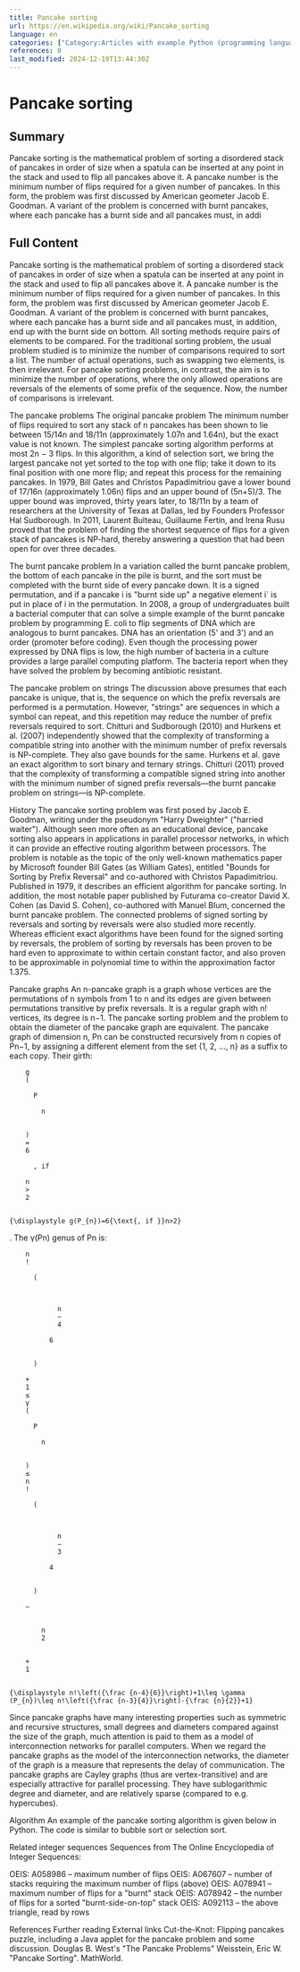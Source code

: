 ```yaml
---
title: Pancake sorting
url: https://en.wikipedia.org/wiki/Pancake_sorting
language: en
categories: ["Category:Articles with example Python (programming language) code", "Category:Articles with short description", "Category:Pancakes", "Category:Short description matches Wikidata", "Category:Sorting algorithms", "Category:Use mdy dates from October 2014"]
references: 0
last_modified: 2024-12-19T13:44:30Z
---
```


# Pancake sorting

## Summary

Pancake sorting is the mathematical problem of sorting a disordered stack of pancakes in order of size when a spatula can be inserted at any point in the stack and used to flip all pancakes above it.  A pancake number is the minimum number of flips required for a given number of pancakes. In this form, the problem was first discussed by American geometer Jacob E. Goodman. A variant of the problem is concerned with burnt pancakes, where each pancake has a burnt side and all pancakes must, in addi

## Full Content

Pancake sorting is the mathematical problem of sorting a disordered stack of pancakes in order of size when a spatula can be inserted at any point in the stack and used to flip all pancakes above it.  A pancake number is the minimum number of flips required for a given number of pancakes. In this form, the problem was first discussed by American geometer Jacob E. Goodman. A variant of the problem is concerned with burnt pancakes, where each pancake has a burnt side and all pancakes must, in addition, end up with the burnt side on bottom.
All sorting methods require pairs of elements to be compared. For the traditional sorting problem, the usual problem studied is to minimize the number of comparisons required to sort a list. The number of actual operations, such as swapping two elements, is then irrelevant. For pancake sorting problems, in contrast, the aim is to minimize the number of operations, where the only allowed operations are reversals of the elements of some prefix of the sequence. Now, the number of comparisons is irrelevant.

The pancake problems
The original pancake problem
The minimum number of flips required to sort any stack of n pancakes has been shown to lie between ⁠15/14⁠n and ⁠18/11⁠n (approximately 1.07n and 1.64n), but the exact value is not known.
The simplest pancake sorting algorithm performs at most 2n − 3 flips. In this algorithm, a kind of selection sort, we bring the largest pancake not yet sorted to the top with one flip; take it down to its final position with one more flip; and repeat this process for the remaining pancakes.
In 1979, Bill Gates and Christos Papadimitriou gave a lower bound of ⁠17/16⁠n (approximately 1.06n) flips and an upper bound of ⁠(5n+5)/3⁠. The upper bound was improved, thirty years later, to  ⁠18/11⁠n by a team of researchers at the University of Texas at Dallas, led by Founders Professor Hal Sudborough.
In 2011, Laurent Bulteau, Guillaume Fertin, and Irena Rusu proved that the problem of finding the shortest sequence of flips for a given stack of pancakes is NP-hard, thereby answering a question that had been open for over three decades.

The burnt pancake problem
In a variation called the burnt pancake problem, the bottom of each pancake in the pile is burnt, and the sort must be completed with the burnt side of every pancake down. It is a signed permutation, and if a pancake i is "burnt side up" a negative element i` is put in place of i in the permutation. In 2008, a group of undergraduates built a bacterial computer that can solve a simple example of the burnt pancake problem by programming E. coli to flip segments of DNA which are analogous to burnt pancakes. DNA has an orientation (5' and 3') and an order (promoter before coding). Even though the processing power expressed by DNA flips is low, the high number of bacteria in a culture provides a large parallel computing platform. The bacteria report when they have solved the problem by becoming antibiotic resistant.

The pancake problem on strings
The discussion above presumes that each pancake is unique, that is, the sequence on which the prefix reversals are performed is a permutation. However, "strings" are sequences in which a symbol can repeat, and this repetition may reduce the number of prefix reversals required to sort. Chitturi and Sudborough (2010) and Hurkens et al. (2007) independently showed that the complexity of transforming a compatible string into another with the minimum number of prefix reversals is NP-complete. They also gave bounds for the same. Hurkens et al. gave an exact algorithm to sort binary and ternary strings. Chitturi  (2011) proved that the complexity of transforming a compatible signed string into another with the minimum number of signed prefix reversals—the burnt pancake problem on strings—is NP-complete.

History
The pancake sorting problem was first posed by Jacob E. Goodman, writing under the pseudonym "Harry Dweighter" ("harried waiter").
Although seen more often as an educational device, pancake sorting also appears in applications in parallel processor networks, in which it can provide an effective routing algorithm between processors.
The problem is notable as the topic of the only well-known mathematics paper by Microsoft founder Bill Gates (as William Gates), entitled "Bounds for Sorting by Prefix Reversal" and co-authored with Christos Papadimitriou. Published in 1979, it describes an efficient algorithm for pancake sorting. In addition, the most notable paper published by Futurama co-creator David X. Cohen (as David S. Cohen), co-authored with Manuel Blum, concerned the burnt pancake problem.
The connected problems of signed sorting by reversals and sorting by reversals were also studied more recently. Whereas efficient exact algorithms have been found for the signed sorting by reversals, the problem of sorting by reversals has been proven to be hard even to approximate to within certain constant factor, and also proven to be approximable in polynomial time to within the approximation factor 1.375.

Pancake graphs
An n-pancake graph is a graph whose vertices are the permutations of n symbols from 1 to n and its edges are given between permutations transitive by prefix reversals. It is a regular graph with n! vertices, its degree is n−1. The pancake sorting problem and the problem to obtain the diameter of the pancake graph are equivalent.
The pancake graph of dimension n, Pn can be constructed recursively from n copies of Pn−1, by assigning a different element from the set {1, 2, …, n} as a suffix to each copy.
Their girth:

  
    
      
        g
        (
        
          P
          
            n
          
        
        )
        =
        6
        
          , if 
        
        n
        >
        2
      
    
    {\displaystyle g(P_{n})=6{\text{, if }}n>2}
  
.
The γ(Pn) genus of Pn is:

  
    
      
        n
        !
        
          (
          
            
              
                n
                −
                4
              
              6
            
          
          )
        
        +
        1
        ≤
        γ
        (
        
          P
          
            n
          
        
        )
        ≤
        n
        !
        
          (
          
            
              
                n
                −
                3
              
              4
            
          
          )
        
        −
        
          
            n
            2
          
        
        +
        1
      
    
    {\displaystyle n!\left({\frac {n-4}{6}}\right)+1\leq \gamma (P_{n})\leq n!\left({\frac {n-3}{4}}\right)-{\frac {n}{2}}+1}
  

Since pancake graphs have many interesting properties such as symmetric and recursive structures, small degrees and diameters compared against the size of the graph, much attention is paid to them as a model of interconnection networks for parallel computers. When we regard the pancake graphs as the model of the interconnection networks, the diameter of the graph is a measure that represents the delay of communication.
The pancake graphs are Cayley graphs (thus are vertex-transitive) and are especially attractive for parallel processing. They have sublogarithmic degree and diameter, and are relatively sparse (compared to e.g. hypercubes).

Algorithm
An example of the pancake sorting algorithm is given below in Python. The code is similar to bubble sort or selection sort.

Related integer sequences
Sequences from The Online Encyclopedia of Integer Sequences:

OEIS: A058986 – maximum number of flips
OEIS: A067607 – number of stacks requiring the maximum number of flips (above)
OEIS: A078941 – maximum number of flips for a "burnt" stack
OEIS: A078942 – the number of flips for a sorted "burnt-side-on-top" stack
OEIS: A092113 – the above triangle, read by rows

References
Further reading
External links
Cut-the-Knot: Flipping pancakes puzzle, including a Java applet for the pancake problem and some discussion.
Douglas B. West's "The Pancake Problems"
Weisstein, Eric W. "Pancake Sorting". MathWorld.

